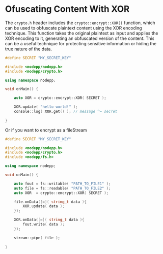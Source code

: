 # Ofuscating Content With XOR

The `crypto.h` header includes the `crypto::encrypt::XOR()` function, which can be used to obfuscate plaintext content using the XOR encoding technique. This function takes the original plaintext as input and applies the XOR encoding to it, generating an obfuscated version of the content. This can be a useful technique for protecting sensitive information or hiding the true nature of the data.

```cpp
#define SECRET "MY_SECRET_KEY"

#include <nodepp/nodepp.h>
#include <nodepp/crypto.h>

using namespace nodepp;

void onMain() {

    auto XOR = crypto::encrypt::XOR( SECRET );

    XOR.update( "hello world!" );
    console::log( XOR.get() ); // message ^= secret
    
}
```

Or if you want to encrypt as a fileStream

```cpp
#define SECRET "MY_SECRET_KEY"

#include <nodepp/nodepp.h>
#include <nodepp/crypto.h>
#include <nodepp/fs.h>

using namespace nodepp;

void onMain() {

    auto fout = fs::writable( "PATH_TO_FILE1" ); 
    auto file = fs::readable( "PATH_TO_FILE2" ); 
    auto XOR  = crypto::encrypt::XOR( SECRET );

    file.onData([=]( string_t data ){
        XOR.update( data );
    });

    XOR.onData([=]( string_t data ){
        fout.write( data );
    });

    stream::pipe( file );
    
}
```